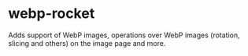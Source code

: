 # webp-rocket
Adds support of WebP images, operations over WebP images (rotation, slicing and others) on the image page and more.
